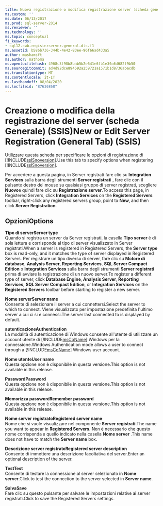 ```yaml
---
title: Nuova registrazione o modifica registrazione server (scheda generale) (SSIS) | Microsoft Docs
ms.custom: ''
ms.date: 06/13/2017
ms.prod: sql-server-2014
ms.reviewer: ''
ms.technology: ''
ms.topic: conceptual
f1_keywords:
- sql12.swb.registerserver.general.dts.f1
ms.assetid: b586b736-344b-4e42-83ee-96f66ad433a5
author: mashamsft
ms.author: mathoma
ms.openlocfilehash: 4968c3f98b8bab5b2e641e6fb1e30a6d682f9b50
ms.sourcegitcommit: ad4d92dce894592a259721a1571b1d8736abacdb
ms.translationtype: MT
ms.contentlocale: it-IT
ms.lasthandoff: 08/04/2020
ms.locfileid: "87636868"
---
```

# <a name="new-or-edit-server-registration-general-tab-ssis"></a><span data-ttu-id="22b62-102">Creazione o modifica della registrazione del server (scheda Generale) (SSIS)</span><span class="sxs-lookup"><span data-stu-id="22b62-102">New or Edit Server Registration (General Tab) (SSIS)</span></span>
  <span data-ttu-id="22b62-103">Utilizzare questa scheda per specificare le opzioni di registrazione di [!INCLUDE[ssISnoversion](../includes/ssisnoversion-md.md)].</span><span class="sxs-lookup"><span data-stu-id="22b62-103">Use this tab to specify options when registering [!INCLUDE[ssISnoversion](../includes/ssisnoversion-md.md)].</span></span>  
  
 <span data-ttu-id="22b62-104">Per accedere a questa pagina, in Server registrati fare clic su **Integration Services** sulla barra degli strumenti **Server registrati** , fare clic con il pulsante destro del mouse su qualsiasi gruppo di server registrati, scegliere **Nuovo**e quindi fare clic su **Registrazione server**.</span><span class="sxs-lookup"><span data-stu-id="22b62-104">To access this page, in Registered Servers, click **Integration Services** on the **Registered Servers** toolbar, right-click any registered servers group, point to **New**, and then click **Server Registration**.</span></span>  
  
## <a name="options"></a><span data-ttu-id="22b62-105">Opzioni</span><span class="sxs-lookup"><span data-stu-id="22b62-105">Options</span></span>  
 <span data-ttu-id="22b62-106">**Tipo di server**</span><span class="sxs-lookup"><span data-stu-id="22b62-106">**Server type**</span></span>  
 <span data-ttu-id="22b62-107">Quando si registra un server da Server registrati, la casella **Tipo server** è di sola lettura e corrisponde al tipo di server visualizzato in Server registrati.</span><span class="sxs-lookup"><span data-stu-id="22b62-107">When a server is registered in Registered Servers, the **Server type** box is read-only, and it matches the type of server displayed in Registered Servers.</span></span> <span data-ttu-id="22b62-108">Per registrare un tipo diverso di server, fare clic su **Motore di database**, **Analysis Server**, **Reporting Services**, **SQL Server Compact** **Edition** o **Integration Services** sulla barra degli strumenti **Server registrati** prima di avviare la registrazione di un nuovo server.</span><span class="sxs-lookup"><span data-stu-id="22b62-108">To register a different type of server, click **Database Engine**, **Analysis Server**, **Reporting Services**, **SQL Server Compact** **Edition**, or **Integration Services** on the **Registered Servers** toolbar before starting to register a new server.</span></span>  
  
 <span data-ttu-id="22b62-109">**Nome server**</span><span class="sxs-lookup"><span data-stu-id="22b62-109">**Server name**</span></span>  
 <span data-ttu-id="22b62-110">Consente di selezionare il server a cui connettersi.</span><span class="sxs-lookup"><span data-stu-id="22b62-110">Select the server to which to connect.</span></span> <span data-ttu-id="22b62-111">Viene visualizzato per impostazione predefinita l'ultimo server a cui ci si è connessi.</span><span class="sxs-lookup"><span data-stu-id="22b62-111">The server last connected to is displayed by default.</span></span>  
  
 <span data-ttu-id="22b62-112">**autenticazione**</span><span class="sxs-lookup"><span data-stu-id="22b62-112">**Authentication**</span></span>  
 <span data-ttu-id="22b62-113">La modalità di autenticazione di Windows consente all'utente di utilizzare un account utente di [!INCLUDE[msCoName](../includes/msconame-md.md)] Windows per la connessione.</span><span class="sxs-lookup"><span data-stu-id="22b62-113">Windows Authentication mode allows a user to connect through a [!INCLUDE[msCoName](../includes/msconame-md.md)] Windows user account.</span></span>  
  
 <span data-ttu-id="22b62-114">**Nome utente**</span><span class="sxs-lookup"><span data-stu-id="22b62-114">**User name**</span></span>  
 <span data-ttu-id="22b62-115">Questa opzione non è disponibile in questa versione.</span><span class="sxs-lookup"><span data-stu-id="22b62-115">This option is not available in this release.</span></span>  
  
 <span data-ttu-id="22b62-116">**Password**</span><span class="sxs-lookup"><span data-stu-id="22b62-116">**Password**</span></span>  
 <span data-ttu-id="22b62-117">Questa opzione non è disponibile in questa versione.</span><span class="sxs-lookup"><span data-stu-id="22b62-117">This option is not available in this release.</span></span>  
  
 <span data-ttu-id="22b62-118">**Memorizza password**</span><span class="sxs-lookup"><span data-stu-id="22b62-118">**Remember password**</span></span>  
 <span data-ttu-id="22b62-119">Questa opzione non è disponibile in questa versione.</span><span class="sxs-lookup"><span data-stu-id="22b62-119">This option is not available in this release.</span></span>  
  
 <span data-ttu-id="22b62-120">**Nome server registrato**</span><span class="sxs-lookup"><span data-stu-id="22b62-120">**Registered server name**</span></span>  
 <span data-ttu-id="22b62-121">Nome che si vuole visualizzare nel componente **Server registrati**.</span><span class="sxs-lookup"><span data-stu-id="22b62-121">The name you want to appear in **Registered Servers**.</span></span> <span data-ttu-id="22b62-122">Non è necessario che questo nome corrisponda a quello indicato nella casella **Nome server** .</span><span class="sxs-lookup"><span data-stu-id="22b62-122">This name does not have to match the **Server name** box.</span></span>  
  
 <span data-ttu-id="22b62-123">**Descrizione server registrato**</span><span class="sxs-lookup"><span data-stu-id="22b62-123">**Registered server description**</span></span>  
 <span data-ttu-id="22b62-124">Consente di immettere una descrizione facoltativa del server.</span><span class="sxs-lookup"><span data-stu-id="22b62-124">Enter an optional description of the server.</span></span>  
  
 <span data-ttu-id="22b62-125">**Test**</span><span class="sxs-lookup"><span data-stu-id="22b62-125">**Test**</span></span>  
 <span data-ttu-id="22b62-126">Consente di testare la connessione al server selezionato in **Nome server**.</span><span class="sxs-lookup"><span data-stu-id="22b62-126">Click to test the connection to the server selected in **Server name**.</span></span>  
  
 <span data-ttu-id="22b62-127">**Salva**</span><span class="sxs-lookup"><span data-stu-id="22b62-127">**Save**</span></span>  
 <span data-ttu-id="22b62-128">Fare clic su questo pulsante per salvare le impostazioni relative ai server registrati.</span><span class="sxs-lookup"><span data-stu-id="22b62-128">Click to save the Registered Servers settings.</span></span>  
  
  
